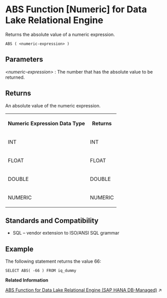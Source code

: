 <!-- loioa532439384f21015be5cb176f7ecbae4 -->

# ABS Function \[Numeric\] for Data Lake Relational Engine

Returns the absolute value of a numeric expression.



```
ABS ( <numeric-expression> )
```



<a name="loioa532439384f21015be5cb176f7ecbae4__ABS_parm1"/>

## Parameters

 *<numeric-expression\>*
 :   The number that has the absolute value to be returned.

 

<a name="loioa532439384f21015be5cb176f7ecbae4__ABS_returns1"/>

## Returns

An absolute value of the numeric expression.


<table>
<tr>
<th valign="top">

Numeric Expression Data Type



</th>
<th valign="top">

Returns



</th>
</tr>
<tr>
<td valign="top">

INT



</td>
<td valign="top">

INT



</td>
</tr>
<tr>
<td valign="top">

FLOAT



</td>
<td valign="top">

FLOAT



</td>
</tr>
<tr>
<td valign="top">

DOUBLE



</td>
<td valign="top">

DOUBLE



</td>
</tr>
<tr>
<td valign="top">

NUMERIC



</td>
<td valign="top">

NUMERIC



</td>
</tr>
</table>



<a name="loioa532439384f21015be5cb176f7ecbae4__ABS_standards1"/>

## Standards and Compatibility

-   SQL – vendor extension to ISO/ANSI SQL grammar



<a name="loioa532439384f21015be5cb176f7ecbae4__ABS_examples1"/>

## Example

The following statement returns the value 66:

```
SELECT ABS( -66 ) FROM iq_dummy
```

**Related Information**  


[ABS Function for Data Lake Relational Engine (SAP HANA DB-Managed)](https://help.sap.com/viewer/a898e08b84f21015969fa437e89860c8/2023_1_QRC/en-US/45f984dcb7e440c4b082a7ef7662f923.html "Returns the absolute value of a numeric expression.") :arrow_upper_right:

